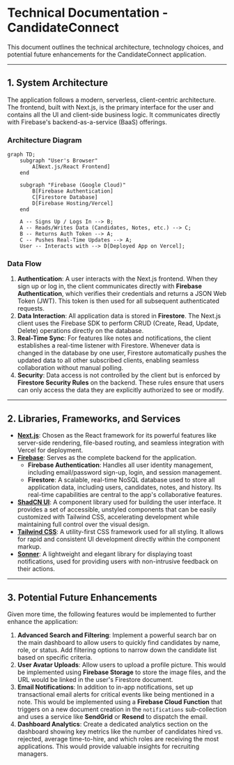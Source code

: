 # Technical Documentation - CandidateConnect

This document outlines the technical architecture, technology choices, and potential future enhancements for the CandidateConnect application.

---

## 1. System Architecture

The application follows a modern, serverless, client-centric architecture. The frontend, built with Next.js, is the primary interface for the user and contains all the UI and client-side business logic. It communicates directly with Firebase's backend-as-a-service (BaaS) offerings.

### Architecture Diagram

```mermaid
graph TD;
    subgraph "User's Browser"
        A[Next.js/React Frontend]
    end

    subgraph "Firebase (Google Cloud)"
        B[Firebase Authentication]
        C[Firestore Database]
        D[Firebase Hosting/Vercel]
    end

    A -- Signs Up / Logs In --> B;
    A -- Reads/Writes Data (Candidates, Notes, etc.) --> C;
    B -- Returns Auth Token --> A;
    C -- Pushes Real-Time Updates --> A;
    User -- Interacts with --> D[Deployed App on Vercel];
```

### Data Flow

1.  **Authentication**: A user interacts with the Next.js frontend. When they sign up or log in, the client communicates directly with **Firebase Authentication**, which verifies their credentials and returns a JSON Web Token (JWT). This token is then used for all subsequent authenticated requests.
2.  **Data Interaction**: All application data is stored in **Firestore**. The Next.js client uses the Firebase SDK to perform CRUD (Create, Read, Update, Delete) operations directly on the database.
3.  **Real-Time Sync**: For features like notes and notifications, the client establishes a real-time listener with Firestore. Whenever data is changed in the database by one user, Firestore automatically pushes the updated data to all other subscribed clients, enabling seamless collaboration without manual polling.
4.  **Security**: Data access is not controlled by the client but is enforced by **Firestore Security Rules** on the backend. These rules ensure that users can only access the data they are explicitly authorized to see or modify.

---

## 2. Libraries, Frameworks, and Services

*   **[Next.js](https://nextjs.org/)**: Chosen as the React framework for its powerful features like server-side rendering, file-based routing, and seamless integration with Vercel for deployment.
*   **[Firebase](https://firebase.google.com/)**: Serves as the complete backend for the application.
    *   **Firebase Authentication**: Handles all user identity management, including email/password sign-up, login, and session management.
    *   **Firestore**: A scalable, real-time NoSQL database used to store all application data, including users, candidates, notes, and history. Its real-time capabilities are central to the app's collaborative features.
*   **[ShadCN UI](https://ui.shadcn.com/)**: A component library used for building the user interface. It provides a set of accessible, unstyled components that can be easily customized with Tailwind CSS, accelerating development while maintaining full control over the visual design.
*   **[Tailwind CSS](https://tailwindcss.com/)**: A utility-first CSS framework used for all styling. It allows for rapid and consistent UI development directly within the component markup.
*   **[Sonner](https://sonner.emilkowal.ski/)**: A lightweight and elegant library for displaying toast notifications, used for providing users with non-intrusive feedback on their actions.

---

## 3. Potential Future Enhancements

Given more time, the following features would be implemented to further enhance the application:

1.  **Advanced Search and Filtering**: Implement a powerful search bar on the main dashboard to allow users to quickly find candidates by name, role, or status. Add filtering options to narrow down the candidate list based on specific criteria.
2.  **User Avatar Uploads**: Allow users to upload a profile picture. This would be implemented using **Firebase Storage** to store the image files, and the URL would be linked in the user's Firestore document.
3.  **Email Notifications**: In addition to in-app notifications, set up transactional email alerts for critical events like being mentioned in a note. This would be implemented using a **Firebase Cloud Function** that triggers on a new document creation in the `notifications` sub-collection and uses a service like **SendGrid** or **Resend** to dispatch the email.
4.  **Dashboard Analytics**: Create a dedicated analytics section on the dashboard showing key metrics like the number of candidates hired vs. rejected, average time-to-hire, and which roles are receiving the most applications. This would provide valuable insights for recruiting managers. 